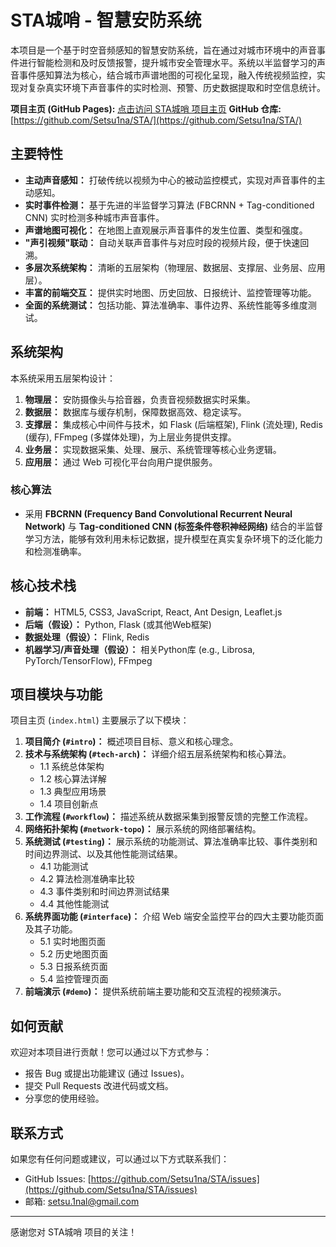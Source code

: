# STA城哨 - 智慧安防系统

本项目是一个基于时空音频感知的智慧安防系统，旨在通过对城市环境中的声音事件进行智能检测和及时反馈报警，提升城市安全管理水平。系统以半监督学习的声音事件感知算法为核心，结合城市声谱地图的可视化呈现，融入传统视频监控，实现对复杂真实环境下声音事件的实时检测、预警、历史数据提取和时空信息统计。

**项目主页 (GitHub Pages):** [点击访问 STA城哨 项目主页](https://setsu1na.github.io/STA/) 
**GitHub 仓库:** [https://github.com/Setsu1na/STA/](https://github.com/Setsu1na/STA/)

## 主要特性

*   **主动声音感知：** 打破传统以视频为中心的被动监控模式，实现对声音事件的主动感知。
*   **实时事件检测：** 基于先进的半监督学习算法 (FBCRNN + Tag-conditioned CNN) 实时检测多种城市声音事件。
*   **声谱地图可视化：** 在地图上直观展示声音事件的发生位置、类型和强度。
*   **"声引视频"联动：** 自动关联声音事件与对应时段的视频片段，便于快速回溯。
*   **多层次系统架构：** 清晰的五层架构（物理层、数据层、支撑层、业务层、应用层）。
*   **丰富的前端交互：** 提供实时地图、历史回放、日报统计、监控管理等功能。
*   **全面的系统测试：** 包括功能、算法准确率、事件边界、系统性能等多维度测试。

## 系统架构

本系统采用五层架构设计：

1.  **物理层：** 安防摄像头与拾音器，负责音视频数据实时采集。
2.  **数据层：** 数据库与缓存机制，保障数据高效、稳定读写。
3.  **支撑层：** 集成核心中间件与技术，如 Flask (后端框架), Flink (流处理), Redis (缓存), FFmpeg (多媒体处理)，为上层业务提供支撑。
4.  **业务层：** 实现数据采集、处理、展示、系统管理等核心业务逻辑。
5.  **应用层：** 通过 Web 可视化平台向用户提供服务。

### 核心算法

*   采用 **FBCRNN (Frequency Band Convolutional Recurrent Neural Network)** 与 **Tag-conditioned CNN (标签条件卷积神经网络)** 结合的半监督学习方法，能够有效利用未标记数据，提升模型在真实复杂环境下的泛化能力和检测准确率。

## 核心技术栈

*   **前端：** HTML5, CSS3, JavaScript, React, Ant Design, Leaflet.js
*   **后端（假设）：** Python, Flask (或其他Web框架)
*   **数据处理（假设）：** Flink, Redis
*   **机器学习/声音处理（假设）：** 相关Python库 (e.g., Librosa, PyTorch/TensorFlow), FFmpeg

## 项目模块与功能

项目主页 (`index.html`) 主要展示了以下模块：

1.  **项目简介 (`#intro`)：** 概述项目目标、意义和核心理念。
2.  **技术与系统架构 (`#tech-arch`)：** 详细介绍五层系统架构和核心算法。
    *   1.1 系统总体架构
    *   1.2 核心算法详解
    *   1.3 典型应用场景
    *   1.4 项目创新点
3.  **工作流程 (`#workflow`)：** 描述系统从数据采集到报警反馈的完整工作流程。
4.  **网络拓扑架构 (`#network-topo`)：** 展示系统的网络部署结构。
5.  **系统测试 (`#testing`)：** 展示系统的功能测试、算法准确率比较、事件类别和时间边界测试、以及其他性能测试结果。
    *   4.1 功能测试
    *   4.2 算法检测准确率比较
    *   4.3 事件类别和时间边界测试结果
    *   4.4 其他性能测试
6.  **系统界面功能 (`#interface`)：** 介绍 Web 端安全监控平台的四大主要功能页面及其子功能。
    *   5.1 实时地图页面
    *   5.2 历史地图页面
    *   5.3 日报系统页面
    *   5.4 监控管理页面
7.  **前端演示 (`#demo`)：** 提供系统前端主要功能和交互流程的视频演示。

## 如何贡献

欢迎对本项目进行贡献！您可以通过以下方式参与：

*   报告 Bug 或提出功能建议 (通过 Issues)。
*   提交 Pull Requests 改进代码或文档。
*   分享您的使用经验。

## 联系方式

如果您有任何问题或建议，可以通过以下方式联系我们：
*   GitHub Issues: [https://github.com/Setsu1na/STA/issues](https://github.com/Setsu1na/STA/issues)
*   邮箱: setsu.1nal@gmail.com

---

感谢您对 STA城哨 项目的关注！ 